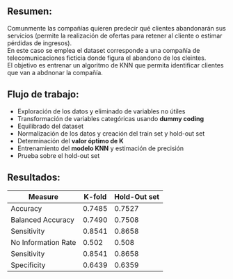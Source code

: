 ## Resumen:  
Comunmente las compañías quieren predecir qué clientes abandonarán sus servicios (permite la realización de ofertas para retener al cliente o estimar pérdidas de ingresos).  
En este caso se emplea el dataset corresponde a una compañía de telecomunicaciones ficticia donde figura el abandono de los cleintes.  
El objetivo es entrenar un algoritmo de KNN que permita identificar clientes que van a abdnonar la compañía.  

## Flujo de trabajo:  

  * Exploración de los datos y eliminado de variables no útiles  
  * Transformación de variables categóricas usando **dummy coding**  
  * Equilibrado del dataset   
  * Normalización de los datos y creación del train set y hold-out set  
  * Determinación del **valor óptimo de K**   
  * Entrenamiento del **modelo KNN** y estimación de precisión   
  * Prueba sobre el hold-out set   

## Resultados:  

Measure  | K-fold  | Hold-Out set |
----------|--------|-----------|
Accuracy  | 0.7485 |  0.7527   |
Balanced Accuracy | 0.7490  | 0.7508  | 
Sensitivity |  0.8541  | 0.8658 |  
No Information Rate | 0.502  | 0.508  |  
Sensitivity | 0.8541  | 0.8658  | 
Specificity | 0.6439  | 0.6359  | 

